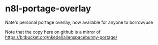 # n8l-portage-overlay

Nate's personal portage overlay, now available for anyone to borrow/use

Note that the copy here on github is a mirror of https://bitbucket.org/nkedel/alienspacebunny-portage/
